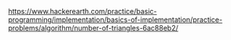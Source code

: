 https://www.hackerearth.com/practice/basic-programming/implementation/basics-of-implementation/practice-problems/algorithm/number-of-triangles-6ac88eb2/

